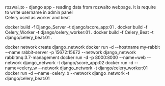 rozwal_to - django app - reading data from rozwalto webpage. It is require to write username in admin panel <br />
Celery used as worker and beat <br />

docker build -f Django_Server -t django/score_app:01 . 
docker build -f Celery_Worker -t django/celery_worker:01 . 
docker build -f Celery_Beat -t django/celery_beat:01 .

docker network create django_network 
docker run -d --hostname my-rabbit --name rabbit-server -p 15672:15672 --network django_network rabbitmq:3.7-management 
docker run -d -p 8000:8000 --name=web --network django_network -t django/score_app:02 
docker run -d --name=celery_w --network django_network -t django/celery_worker:01 
docker run -d --name=celery_b --network django_network -t django/celery_beat:01
